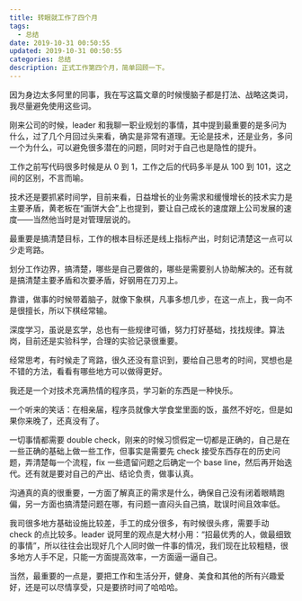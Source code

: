 ```yaml
---
title: 转眼就工作了四个月
tags:
  - 总结
date: 2019-10-31 00:50:55
updated: 2019-10-31 00:50:55
categories: 总结
description: 正式工作第四个月，简单回顾一下。
---
```


因为身边太多阿里的同事，我在写这篇文章的时候慢脑子都是打法、战略这类词，我尽量避免使用这些词。

刚来公司的时候，leader 和我聊一职业规划的事情，其中提到最重要的是多问为什么，过了几个月回过头来看，确实是非常有道理。无论是技术，还是业务，多问一个为什么，可以避免很多潜在的问题，同时对于自己也是隐性的提升。

<!-- more -->

工作之前写代码很多时候是从 0 到 1，工作之后的代码多半是从 100 到 101，这之间的区别，不言而喻。

技术还是要抓紧时间学，目前来看，日益增长的业务需求和缓慢增长的技术实力是主要矛盾，黄老板在“画饼大会”上也提到，要让自己成长的速度跟上公司发展的速度——当然他当时是对管理层说的。

最重要是搞清楚目标，工作的根本目标还是线上指标产出，时刻记清楚这一点可以少走弯路。

划分工作边界，搞清楚，哪些是自己要做的，哪些是需要别人协助解决的。还有就是搞清楚主要矛盾和次要矛盾，好钢用在刀刃上。

靠谱，做事的时候带着脑子，就像下象棋，凡事多想几步，在这一点上，我一向不是很擅长，所以下棋经常输。

深度学习，虽说是玄学，总也有一些规律可循，努力打好基础，找找规律。算法岗，目前还是实验科学，合理的实验记录很重要。

经常思考，有时候走了弯路，很久还没有意识到，要给自己思考的时间，冥想也是不错的方法，看看有哪些地方可以做得更好。

我还是一个对技术充满热情的程序员，学习新的东西是一种快乐。

一个听来的笑话：在相亲届，程序员就像大学食堂里面的饭，虽然不好吃，但是如果你来晚了，还真没有了。

一切事情都需要 double check，刚来的时候习惯假定一切都是正确的，自己是在一些正确的基础上做一些工作，但事实是需要先 check 接受东西存在的历史问题，弄清楚每一个流程，fix 一些遗留问题之后确定一个 base line，然后再开始迭代。还有就是要对自己的产出、结论负责，做事认真。

沟通真的真的很重要，一方面了解真正的需求是什么，确保自己没有闭着眼睛跑偏，另一方面也搞清楚问题在哪，有问题一直闷头自己搞，耽误时间且效率低。

我司很多地方基础设施比较差，手工的成分很多，有时候很头疼，需要手动 check 的点比较多。leader 说阿里的观点是大材小用：“招最优秀的人，做最细致的事情”，所以往往会出现好几个人同时做一件事的情况，我们现在比较粗糙，很多地方人手不足，只能一方面提高效率，一方面逼一逼自己。

当然，最重要的一点是，要把工作和生活分开，健身、美食和其他的所有兴趣爱好，还是可以尽情享受，只是要挤时间了哈哈哈。

